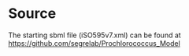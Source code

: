 # Source
The starting sbml file (iSO595v7.xml)
can be found at https://github.com/segrelab/Prochlorococcus_Model


